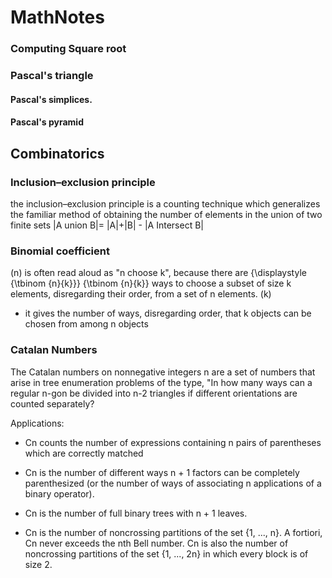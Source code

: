 # MathNotes

### Computing Square root


### Pascal's triangle
 

#### Pascal's simplices.


#### Pascal's pyramid

## Combinatorics

### Inclusion–exclusion principle
the inclusion–exclusion principle is a counting technique which generalizes the familiar method of obtaining the number of elements in the union of two finite sets
|A union B|= |A|+|B| - |A Intersect B|

### Binomial coefficient
(n) is often read aloud as "n choose k", because there are {\displaystyle {\tbinom {n}{k}}} {\tbinom {n}{k}} ways to choose a subset of size k elements, disregarding their order, from a set of n elements.
(k)
-  it gives the number of ways, disregarding order, that k objects can be chosen from among n objects


### Catalan Numbers
The Catalan numbers on nonnegative integers n are a set of numbers that arise in tree enumeration problems of the type, "In how many ways can a regular n-gon be divided into n-2 triangles 
if different orientations are counted separately?

Applications:
- Cn counts the number of expressions containing n pairs of parentheses which are correctly matched
- Cn is the number of different ways n + 1 factors can be completely parenthesized (or the number of ways of associating n applications of a binary operator). 
- Cn is the number of full binary trees with n + 1 leaves.

- Cn is the number of noncrossing partitions of the set {1, ..., n}. A fortiori, Cn never exceeds the nth Bell number. Cn is also the number of noncrossing partitions of the set {1, ..., 2n} in which every block is of size 2.






